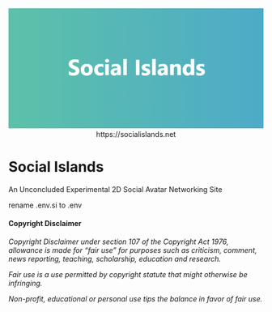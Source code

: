 <div align="center">
    <img src="git.png"></img>
    <br>
    https://socialislands.net
</div>

# Social Islands

An Unconcluded Experimental 2D Social Avatar Networking Site

rename .env.si to .env

#### Copyright Disclaimer

*Copyright Disclaimer under section 107 of the Copyright Act 1976, allowance is made for “fair use” for purposes such as criticism, comment, news reporting, teaching, scholarship, education and research.*

*Fair use is a use permitted by copyright statute that might otherwise be infringing.*

*Non-profit, educational or personal use tips the balance in favor of fair use.*
